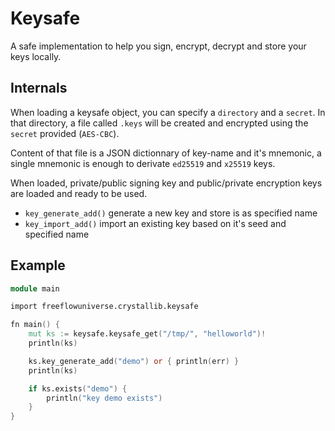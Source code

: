 # Keysafe

A safe implementation to help you sign, encrypt, decrypt and store your keys locally.

## Internals

When loading a keysafe object, you can specify a `directory` and a `secret`.
In that directory, a file called `.keys` will be created and encrypted using
the `secret` provided (`AES-CBC`).

Content of that file is a JSON dictionnary of key-name and it's mnemonic,
a single mnemonic is enough to derivate `ed25519` and `x25519` keys.

When loaded, private/public signing key and public/private encryption keys
are loaded and ready to be used.

- `key_generate_add()` generate a new key and store is as specified name
- `key_import_add()` import an existing key based on it's seed and specified name

## Example
```v
module main

import freeflowuniverse.crystallib.keysafe

fn main() {
	mut ks := keysafe.keysafe_get("/tmp/", "helloworld")!
	println(ks)

	ks.key_generate_add("demo") or { println(err) }
	println(ks)

	if ks.exists("demo") {
		println("key demo exists")
	}
}
```
